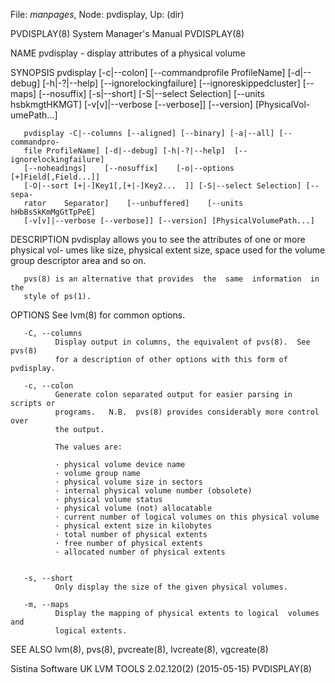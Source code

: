 File: *manpages*,  Node: pvdisplay,  Up: (dir)

PVDISPLAY(8)                System Manager's Manual               PVDISPLAY(8)



NAME
       pvdisplay - display attributes of a physical volume

SYNOPSIS
       pvdisplay   [-c|--colon]  [--commandprofile  ProfileName]  [-d|--debug]
       [-h|-?|--help]    [--ignorelockingfailure]     [--ignoreskippedcluster]
       [--maps]  [--nosuffix]  [-s|--short]  [-S|--select  Selection] [--units
       hsbkmgtHKMGT] [-v[v]|--verbose [--verbose]]  [--version]  [PhysicalVol-
       umePath...]

       pvdisplay -C|--columns [--aligned] [--binary] [-a|--all] [--commandpro-
       file ProfileName] [-d|--debug] [-h|-?|--help]  [--ignorelockingfailure]
       [--noheadings]    [--nosuffix]    [-o|--options    [+]Field[,Field...]]
       [-O|--sort [+|-]Key1[,[+|-]Key2...  ]] [-S|--select Selection] [--sepa-
       rator    Separator]    [--unbuffered]    [--units   hHbBsSkKmMgGtTpPeE]
       [-v[v]|--verbose [--verbose]] [--version] [PhysicalVolumePath...]

DESCRIPTION
       pvdisplay allows you to see the attributes of one or more physical vol-
       umes  like  size, physical extent size, space used for the volume group
       descriptor area and so on.

       pvs(8) is an alternative that provides  the  same  information  in  the
       style of ps(1).

OPTIONS
       See lvm(8) for common options.

       -C, --columns
              Display output in columns, the equivalent of pvs(8).  See pvs(8)
              for a description of other options with this form of pvdisplay.

       -c, --colon
              Generate colon separated output for easier parsing in scripts or
              programs.   N.B.  pvs(8) provides considerably more control over
              the output.

              The values are:

              · physical volume device name
              · volume group name
              · physical volume size in sectors
              · internal physical volume number (obsolete)
              · physical volume status
              · physical volume (not) allocatable
              · current number of logical volumes on this physical volume
              · physical extent size in kilobytes
              · total number of physical extents
              · free number of physical extents
              · allocated number of physical extents


       -s, --short
              Only display the size of the given physical volumes.

       -m, --maps
              Display the mapping of physical extents to logical  volumes  and
              logical extents.

SEE ALSO
       lvm(8), pvs(8), pvcreate(8), lvcreate(8), vgcreate(8)



Sistina Software UK   LVM TOOLS 2.02.120(2) (2015-05-15)          PVDISPLAY(8)
